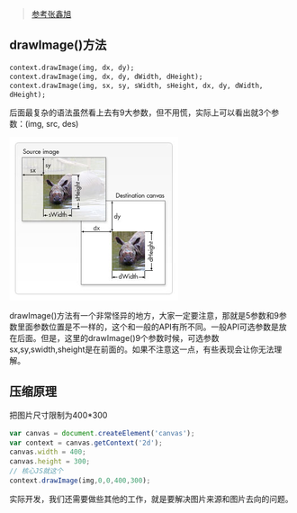 > [参考张鑫旭](http://www.zhangxinxu.com/wordpress/2017/07/html5-canvas-image-compress-upload/)

## drawImage()方法
```
context.drawImage(img, dx, dy);
context.drawImage(img, dx, dy, dWidth, dHeight);
context.drawImage(img, sx, sy, sWidth, sHeight, dx, dy, dWidth, dHeight);
```
后面最复杂的语法虽然看上去有9大参数，但不用慌，实际上可以看出就3个参数：(img, src, des)

![drawImage](Canvas_drawimage.jpg)

drawImage()方法有一个非常怪异的地方，大家一定要注意，那就是5参数和9参数里面参数位置是不一样的，这个和一般的API有所不同。一般API可选参数是放在后面。但是，这里的drawImage()9个参数时候，可选参数sx,sy,swidth,sheight是在前面的。如果不注意这一点，有些表现会让你无法理解。
## 压缩原理
把图片尺寸限制为400*300
```js
var canvas = document.createElement('canvas');
var context = canvas.getContext('2d');
canvas.width = 400;
canvas.height = 300;
// 核心JS就这个
context.drawImage(img,0,0,400,300);
```
实际开发，我们还需要做些其他的工作，就是要解决图片来源和图片去向的问题。




	